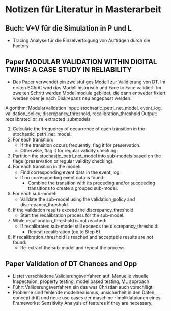 # Notizen für Literatur in Masterarbeit

## Buch: V+V für die Simulation in P und L

- Tracing Analyse für die Einzelverfolgung von Aufträgen durch die Factory

## Paper MODULAR VALIDATION WITHIN DIGITAL TWINS: A CASE STUDY IN RELIABILITY

- Das Paper verwendet ein zweistufiges Modell zur Validierung von DT. Im ersten SChritt wird das Modell historisch und Face to Face validiert. Im zweiten Schritt werden Modellmodule gebildet, die dann entweder fixiert werden oder je nach Diskrepanz neu angepasst werden:

Algorithm: ModularValidation
Input: stochastic_petri_net_model, event_log, validation_policy, discrepancy_threshold, recalibration_threshold
Output: recalibrated_or_re_extracted_submodels

1. Calculate the frequency of occurrence of each transition in the stochastic_petri_net_model.
2. For each transition:
    - If the transition occurs frequently, flag it for preservation.
    - Otherwise, flag it for regular validity checking.
3. Partition the stochastic_petri_net_model into sub-models based on the flags (preservation or regular validity checking).
4. For each transition in the model:
    - Find corresponding event data in the event_log.
    - If no corresponding event data is found:
        - Combine the transition with its preceding and/or succeeding transitions to create a grouped sub-model.
5. For each sub-model:
    - Validate the sub-model using the validation_policy and discrepancy_threshold.
6. If the validation results exceed the discrepancy_threshold:
    - Start the recalibration process for the sub-model.
7. While recalibration_threshold is not reached:
    - If recalibrated sub-model still exceeds the discrepancy_threshold:
        - Repeat recalibration (go to Step 6).
8. If recalibration_threshold is reached and acceptable results are not found:
    - Re-extract the sub-model and repeat the process.

## Paper Validation of DT Chances and Opp

- Listet verschiedene Validierungsverfahren auf: Manuelle visuelle Inspectuion, property testing, model based testing, ML approach
- Führt Valiiderungsverfahren ein das was Christian auch vorschlägt
- Probleme sind fehlende modellrealismus, unsicherheit in den Daten, concept drift und neue use cases der maschine
-Impliklatuionen eines Frameworks: Sensitivity Analysis of features if they are necessary,
